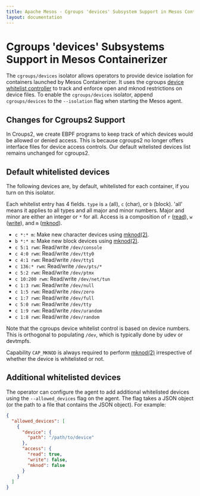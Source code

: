 ```yaml
---
title: Apache Mesos - Cgroups 'devices' Subsystem Support in Mesos Containerizer
layout: documentation
---
```


# Cgroups 'devices' Subsystems Support in Mesos Containerizer

The `cgroups/devices` isolator allows operators to provide device isolation for
containers launched by Mesos Containerizer. It uses the cgroups
[device whitelist controller](https://www.kernel.org/doc/Documentation/cgroup-v1/devices.txt) to
track and enforce open and mknod restrictions on device files. To enable the
`cgroups/devices` isolator, append `cgroups/devices` to the `--isolation` flag
when starting the Mesos agent.

## Changes for Cgroups2 Support

In Croups2, we create EBPF programs to keep track of which devices
would be allowed or denied access. This is because cgroups2 no longer offers
interface files for device access controls. Our default witelisted devices list
remains unchanged for cgroups2.

## Default whitelisted devices

The following devices are, by default, whitelisted for each container, if you
turn on this isolator.

Each whitelist entry has 4 fields. `type` is `a` (all), `c` (char), or `b`
(block). 'all' means it applies to all types and all major and minor numbers.
Major and minor are either an integer or `*` for all.  Access is a composition
of `r` ([read](http://man7.org/linux/man-pages/man2/read.2.html)),
`w` ([write](http://man7.org/linux/man-pages/man2/write.2.html)),
and `m` ([mknod](http://man7.org/linux/man-pages/man2/mknod.2.html)).

* `c *:* m`: Make new character devices using [mknod(2)](http://man7.org/linux/man-pages/man2/mknod.2.html).
* `b *:* m`: Make new block devices using [mknod(2)](http://man7.org/linux/man-pages/man2/mknod.2.html).
* `c 5:1 rwm`: Read/write `/dev/console`
* `c 4:0 rwm`: Read/write `/dev/tty0`
* `c 4:1 rwm`: Read/write `/dev/tty1`
* `c 136:* rwm`: Read/write `/dev/pts/*`
* `c 5:2 rwm`: Read/write `/dev/ptmx`
* `c 10:200 rwm`: Read/write `/dev/net/tun`
* `c 1:3 rwm`: Read/write `/dev/null`
* `c 1:5 rwm`: Read/write `/dev/zero`
* `c 1:7 rwm`: Read/write `/dev/full`
* `c 5:0 rwm`: Read/write `/dev/tty`
* `c 1:9 rwm`: Read/write `/dev/urandom`
* `c 1:8 rwm`: Read/write `/dev/random`

Note that the cgroups device whitelist control is based on device numbers. This
is orthogonal to populating `/dev`, which is typically done by udev or devtmpfs.

Capability `CAP_MKNOD` is always required to perform
[mknod(2)](http://man7.org/linux/man-pages/man2/mknod.2.html) irrespective of
whether the device is whitelisted or not.

## Additional whitelisted devices

The operator can configure the agent to add additional whitelisted devices using
the `--allowed_devices` flag on the agent. The flag takes a JSON object (or the
path to a file that contains the JSON object). For example:

```json
{
  "allowed_devices": [
    {
      "device": {
        "path": "/path/to/device"
      },
      "access": {
        "read": true,
        "write": false,
        "mknod": false
      }
    }
  ]
}
```
